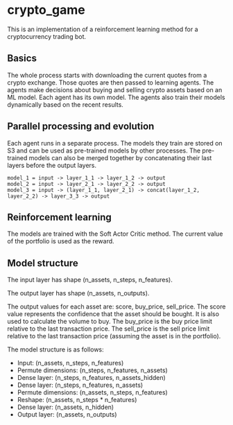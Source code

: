 # crypto_game

This is an implementation of a reinforcement learning method for a cryptocurrency trading bot.

## Basics

The whole process starts with downloading the current quotes from a crypto exchange.
Those quotes are then passed to learning agents. The agents make decisions about
buying and selling crypto assets based on an ML model. Each agent has its own model.
The agents also train their models dynamically based on the recent results.

## Parallel processing and evolution

Each agent runs in a separate process.
The models they train are stored on S3 and can be used as pre-trained models by other processes.
The pre-trained models can also be merged together by concatenating their last layers before the output layers.

```
model_1 = input -> layer_1_1 -> layer_1_2 -> output
model_2 = input -> layer_2_1 -> layer_2_2 -> output
model_3 = input -> (layer_1_1, layer_2_1) -> concat(layer_1_2, layer_2_2) -> layer_3_3 -> output
```

## Reinforcement learning

The models are trained with the Soft Actor Critic method. The current value of the portfolio is used as the reward.

## Model structure

The input layer has shape (n_assets, n_steps, n_features).

The output layer has shape (n_assets, n_outputs).

The output values for each asset are: score, buy_price, sell_price. 
The score value represents the confidence that the asset should be bought. 
It is also used to calculate the volume to buy. 
The buy_price is the buy price limit relative to the last transaction price.
The sell_price is the sell price limit relative to the last transaction price (assuming the asset is in the portfolio).

The model structure is as follows:

* Input: (n_assets, n_steps, n_features) 
* Permute dimensions: (n_steps, n_features, n_assets)
* Dense layer: (n_steps, n_features, n_assets_hidden)
* Dense layer: (n_steps, n_features, n_assets)
* Permute dimensions: (n_assets, n_steps, n_features)
* Reshape: (n_assets, n_steps * n_features)
* Dense layer: (n_assets, n_hidden)
* Output layer: (n_assets, n_outputs)
